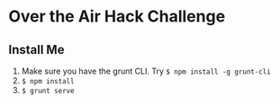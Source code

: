 # Over the Air Hack Challenge

## Install Me

1. Make sure you have the grunt CLI. Try `$ npm install -g grunt-cli`
2. `$ npm install`
3. `$ grunt serve`